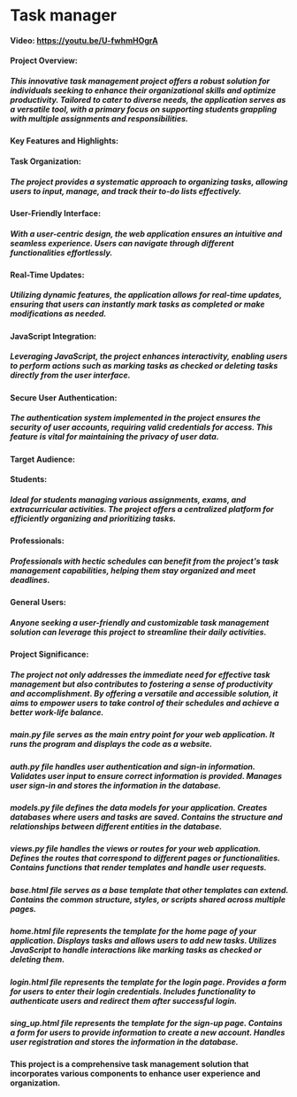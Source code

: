 # Task manager
#### Video: https://youtu.be/U-fwhmHOgrA 
#### Project Overview:
##### This innovative task management project offers a robust solution for individuals seeking to enhance their organizational skills and optimize productivity. Tailored to cater to diverse needs, the application serves as a versatile tool, with a primary focus on supporting students grappling with multiple assignments and responsibilities.
#### Key Features and Highlights:
#### Task Organization:
##### The project provides a systematic approach to organizing tasks, allowing users to input, manage, and track their to-do lists effectively.
#### User-Friendly Interface:
##### With a user-centric design, the web application ensures an intuitive and seamless experience. Users can navigate through different functionalities effortlessly.
#### Real-Time Updates:
##### Utilizing dynamic features, the application allows for real-time updates, ensuring that users can instantly mark tasks as completed or make modifications as needed.
#### JavaScript Integration:
##### Leveraging JavaScript, the project enhances interactivity, enabling users to perform actions such as marking tasks as checked or deleting tasks directly from the user interface.
#### Secure User Authentication:
##### The authentication system implemented in the project ensures the security of user accounts, requiring valid credentials for access. This feature is vital for maintaining the privacy of user data.
#### Target Audience:
#### Students:
##### Ideal for students managing various assignments, exams, and extracurricular activities. The project offers a centralized platform for efficiently organizing and prioritizing tasks.
#### Professionals:
##### Professionals with hectic schedules can benefit from the project's task management capabilities, helping them stay organized and meet deadlines.
#### General Users:
##### Anyone seeking a user-friendly and customizable task management solution can leverage this project to streamline their daily activities.
#### Project Significance:
##### The project not only addresses the immediate need for effective task management but also contributes to fostering a sense of productivity and accomplishment. By offering a versatile and accessible solution, it aims to empower users to take control of their schedules and achieve a better work-life balance.
##### main.py file serves as the main entry point for your web application. It runs the program and displays the code as a website.
##### auth.py file handles user authentication and sign-in information. Validates user input to ensure correct information is provided. Manages user sign-in and stores the information in the database.
##### models.py file defines the data models for your application. Creates databases where users and tasks are saved. Contains the structure and relationships between different entities in the database.
##### views.py file handles the views or routes for your web application. Defines the routes that correspond to different pages or functionalities. Contains functions that render templates and handle user requests.
##### base.html file serves as a base template that other templates can extend. Contains the common structure, styles, or scripts shared across multiple pages.
##### home.html file represents the template for the home page of your application. Displays tasks and allows users to add new tasks. Utilizes JavaScript to handle interactions like marking tasks as checked or deleting them.
##### login.html file represents the template for the login page. Provides a form for users to enter their login credentials. Includes functionality to authenticate users and redirect them after successful login.
##### sing_up.html file represents the template for the sign-up page. Contains a form for users to provide information to create a new account. Handles user registration and stores the information in the database.
#### This project is a comprehensive task management solution that incorporates various components to enhance user experience and organization.

